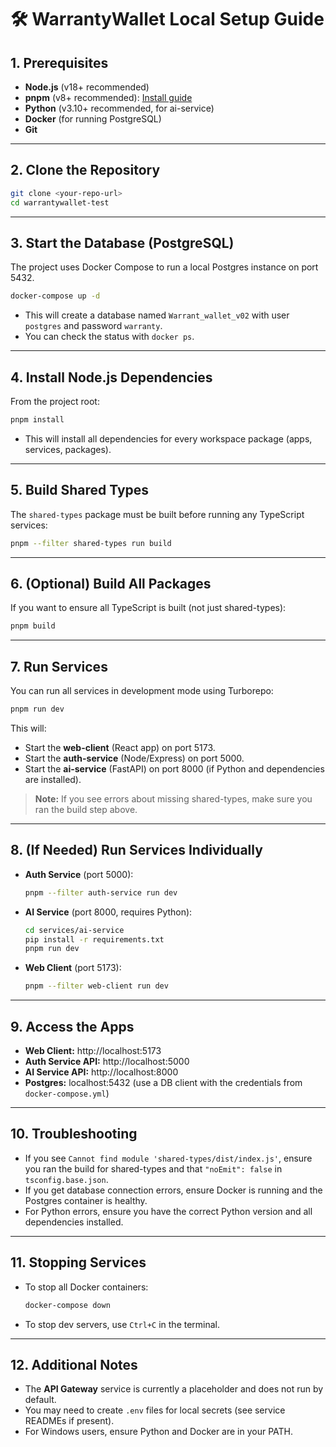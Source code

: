 # 🛠️ WarrantyWallet Local Setup Guide

## 1. Prerequisites

- **Node.js** (v18+ recommended)
- **pnpm** (v8+ recommended): [Install guide](https://pnpm.io/installation)
- **Python** (v3.10+ recommended, for ai-service)
- **Docker** (for running PostgreSQL)
- **Git**

---

## 2. Clone the Repository

```sh
git clone <your-repo-url>
cd warrantywallet-test
```

---

## 3. Start the Database (PostgreSQL)

The project uses Docker Compose to run a local Postgres instance on port 5432.

```sh
docker-compose up -d
```

- This will create a database named `Warrant_wallet_v02` with user `postgres` and password `warranty`.
- You can check the status with `docker ps`.

---

## 4. Install Node.js Dependencies

From the project root:

```sh
pnpm install
```

- This will install all dependencies for every workspace package (apps, services, packages).

---

## 5. Build Shared Types

The `shared-types` package must be built before running any TypeScript services:

```sh
pnpm --filter shared-types run build
```

---

## 6. (Optional) Build All Packages

If you want to ensure all TypeScript is built (not just shared-types):

```sh
pnpm build
```

---

## 7. Run Services

You can run all services in development mode using Turborepo:

```sh
pnpm run dev
```

This will:
- Start the **web-client** (React app) on port 5173.
- Start the **auth-service** (Node/Express) on port 5000.
- Start the **ai-service** (FastAPI) on port 8000 (if Python and dependencies are installed).

> **Note:** If you see errors about missing shared-types, make sure you ran the build step above.

---

## 8. (If Needed) Run Services Individually

- **Auth Service** (port 5000):
  ```sh
  pnpm --filter auth-service run dev
  ```
- **AI Service** (port 8000, requires Python):
  ```sh
  cd services/ai-service
  pip install -r requirements.txt
  pnpm run dev
  ```
- **Web Client** (port 5173):
  ```sh
  pnpm --filter web-client run dev
  ```

---

## 9. Access the Apps

- **Web Client:** http://localhost:5173
- **Auth Service API:** http://localhost:5000
- **AI Service API:** http://localhost:8000
- **Postgres:** localhost:5432 (use a DB client with the credentials from `docker-compose.yml`)

---

## 10. Troubleshooting

- If you see `Cannot find module 'shared-types/dist/index.js'`, ensure you ran the build for shared-types and that `"noEmit": false` in `tsconfig.base.json`.
- If you get database connection errors, ensure Docker is running and the Postgres container is healthy.
- For Python errors, ensure you have the correct Python version and all dependencies installed.

---

## 11. Stopping Services

- To stop all Docker containers:
  ```sh
  docker-compose down
  ```
- To stop dev servers, use `Ctrl+C` in the terminal.

---

## 12. Additional Notes

- The **API Gateway** service is currently a placeholder and does not run by default.
- You may need to create `.env` files for local secrets (see service READMEs if present).
- For Windows users, ensure Python and Docker are in your PATH. 